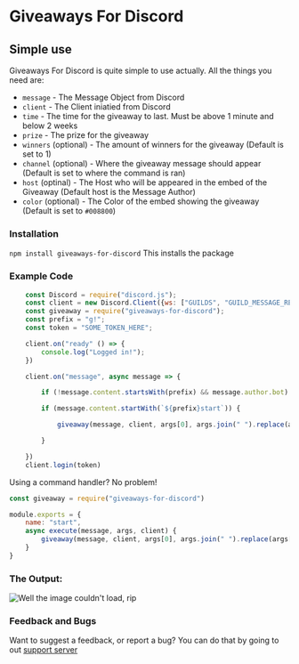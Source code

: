# **Giveaways For Discord**

## Simple use

Giveaways For Discord is quite simple to use actually. All the things you need are:

- `message` - The Message Object from Discord
- `client` - The Client iniatied from Discord
- `time` - The time for the giveaway to last. Must be above 1 minute and below 2 weeks
- `prize` - The prize for the giveaway
- `winners` (optional) - The amount of winners for the giveaway (Default is set to 1)
- `channel` (optional) - Where the giveaway message should appear (Default is set to where the command is ran)
- `host` (optinal) - The Host who will be appeared in the embed of the Giveaway (Default host is the Message Author)
- `color` (optional) - The Color of the embed showing the giveaway (Default is set to `#008800`)

### Installation
```npm install giveaways-for-discord```
This installs the package

### Example Code
```js
    const Discord = require("discord.js");
    const client = new Discord.Client({ws: ["GUILDS", "GUILD_MESSAGE_REACTIONS", "GUILD_MESSAGES"]});
    const giveaway = require("giveaways-for-discord");
    const prefix = "g!";
    const token = "SOME_TOKEN_HERE";

    client.on("ready" () => {
        console.log("Logged in!");
    })

    client.on("message", async message => {

        if (!message.content.startsWith(prefix) && message.author.bot) return;

        if (message.content.startWith(`${prefix}start`)) {

            giveaway(message, client, args[0], args.join(" ").replace(args[0], ""))

        }

    })
    client.login(token)
```

Using a command handler? No problem!

```js
const giveaway = require("giveaways-for-discord")

module.exports = {
    name: "start",
    async execute(message, args, client) {
        giveaway(message, client, args[0], args.join(" ").replace(args[0], ""))
    }
}
```

### The Output:
<img src="https://cdn.discordapp.com/attachments/842065905529651201/848199980580995082/unknown.png" alt="Well the image couldn't load, rip">

### Feedback and Bugs
Want to suggest a feedback, or report a bug? You can do that by going to out [support server](https://discord.gg/DcC4xFfTnB)